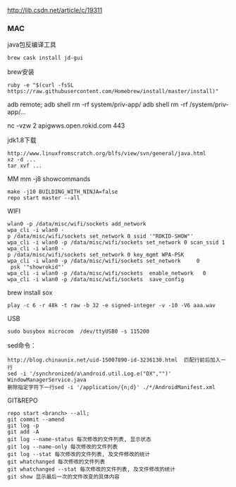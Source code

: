 http://lib.csdn.net/article/c/19311
### MAC

java包反编译工具

    brew cask install jd-gui

brew安装

    ruby -e "$(curl -fsSL https://raw.githubusercontent.com/Homebrew/install/master/install)"

adb remote; adb shell rm -rf system/priv-app/
adb shell rm -rf /system/priv-app/...

nc -vzw 2 apigwws.open.rokid.com 443  

jdk1.8下载
    
    http://www.linuxfromscratch.org/blfs/view/svn/general/java.html
    xz -d ...
    tar xvf ...

MM
    mm -j8 showcommands

    make -j10 BUILDING_WITH_NINJA=false
    repo start master --all

WIFI

    wlan0 -p /data/misc/wifi/sockets add_network
    wpa_cli -i wlan0 -p /data/misc/wifi/sockets set_network 0 ssid '"ROKID-SHOW"'
    wpa_cli -i wlan0 -p /data/misc/wifi/sockets set_network 0 scan_ssid 1
    wpa_cli -i wlan0 -p /data/misc/wifi/sockets set_network 0 key_mgmt WPA-PSK
    wpa_cli -i wlan0 -p /data/misc/wifi/sockets set_network     0   psk '"showrokid"' 
    wpa_cli -i wlan0 -p /data/misc/wifi/sockets  enable_network   0
    wpa_cli -i wlan0 -p /data/misc/wifi/sockets  save_config 

brew install sox

    play -c 6 -r 48k -t raw -b 32 -e signed-integer -v -10 -V6 aaa.wav

USB

    sudo busybox microcom  /dev/ttyUSB0 -s 115200

sed命令：

    http://blog.chinaunix.net/uid-15007890-id-3236130.html  匹配行前后加入一行 
    sed -i '/synchronized/a\android.util.Log.e("DX","")' WindowManagerService.java
    删除指定字符下一行sed -i '/application/{n;d}' ./*/AndroidManifest.xml

GIT&REPO

    repo start <branch> --all;
    git commit --amend
    git log -p
    git add -A
    git log --name-status 每次修改的文件列表, 显示状态
    git log --name-only 每次修改的文件列表
    git log --stat 每次修改的文件列表, 及文件修改的统计
    git whatchanged 每次修改的文件列表
    git whatchanged --stat 每次修改的文件列表, 及文件修改的统计
    git show 显示最后一次的文件改变的具体内容

